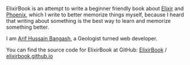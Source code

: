 ElixirBook is an attempt to write a beginner friendly book about [Elixir](https://elixir-lang.org/) and [Phoenix](http://phoenixframework.org/), which I write to better memorize things myself, because I heard that writing about something is the best way to learn and memorize something better.

I am [Arif Hussain Bangash](https://twitter.com/devotiongeo), a Geologist turned web developer.

You can find the source code for ElixirBook at GitHub:
[ElixirBook](https://github.com/elixirbook) /
[elixirbook.github.io](https://github.com/elixirbook/elixirbook.github.io)
